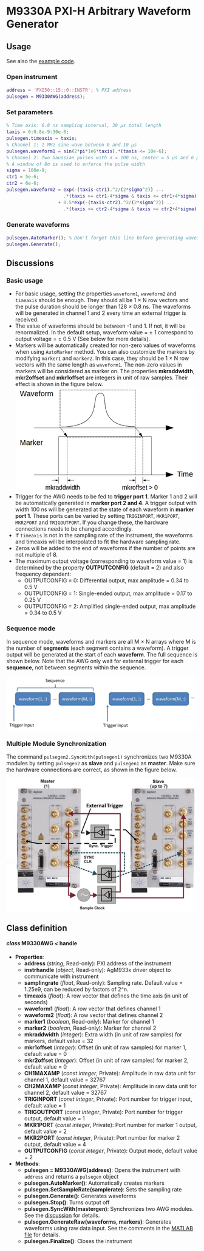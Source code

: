 # M9330A PXI-H Arbitrary Waveform Generator
## Usage
See also the [example code](../ExampleCode/M9330A.m).
### Open instrument
```matlab
address = 'PXI50::15::0::INSTR'; % PXI address
pulsegen = M9330AWG(address);
```
### Set parameters
```matlab
% Time axis: 0.8 ns sampling interval, 30 μs total length
taxis = 0:0.8e-9:30e-6;
pulsegen.timeaxis = taxis;
% Channel 1: 1 MHz sine wave between 0 and 10 μs
pulsegen.waveform1 = sin(2*pi*1e6*taxis).*(taxis <= 10e-6);
% Channel 2: Two Gaussian pulses with σ = 100 ns, center = 5 μs and 6 μs
% A window of 8σ is used to enforce the pulse width
sigma = 100e-9;
ctr1 = 5e-6;
ctr2 = 6e-6;
pulsegen.waveform2 = exp(-(taxis-ctr1).^2/(2*sigma^2)) ...
                     .*(taxis >= ctr1-4*sigma & taxis <= ctr1+4*sigma) ...
                   + 0.5*exp(-(taxis-ctr2).^2/(2*sigma^2)) ...
                     .*(taxis >= ctr2-4*sigma & taxis <= ctr2+4*sigma);
```
### Generate waveforms
```matlab
pulsegen.AutoMarker(); % Don't forget this line before generating waveforms
pulsegen.Generate();
```
## Discussions
### Basic usage
- For basic usage, setting the properties `waveform1`, `waveform2` and `timeaxis` should be enough. They should all be 1 × N row vectors and the pulse duration should be longer than 128 × 0.8 ns. The waveforms will be generated in channel 1 and 2 every time an external trigger is received.
- The value of waveforms should be between -1 and 1. If not, it will be renormalized. In the default setup, waveform value = ± 1 correspond to output voltage = ± 0.5 V (See below for more details).
- Markers will be automatically created for non-zero values of waveforms when using `AutoMarker` method. You can also customize the markers by modifying `marker1` and `marker2`. In this case, they should be 1 × N row vectors with the same length as `waveform1`. The non-zero values in markers will be considered as marker on. The properties **mkraddwidth**, **mkr2offset** and **mkr1offset** are integers in unit of raw samples. Their effect is shown in the figure below.
    <div style="text-align:center"><img src="./marker.jpg" alt="Marker figure" align="middle"/></div>
- Trigger for the AWG needs to be fed to **trigger port 1**. Marker 1 and 2 will be automatically generated in **marker port 2 and 4**. A trigger output with width 100 ns will be generated at the state of each waveform in **marker port 1**. These ports can be varied by setting `TRIGINPORT`, `MKR1PORT`, `MKR2PORT` and `TRIGOUTPORT`. If you change these, the hardware connections needs to be changed accordingly.
- If `timeaxis` is not in the sampling rate of the instrument, the waveforms and timeaxis will be interpolated to fit the hardware sampling rate.
- Zeros will be added to the end of waveforms if the number of points are not multiple of 8.
- The maximum output voltage (corresponding to waveform value = 1) is determined by the property **OUTPUTCONFIG** (default = 2) and also frequency dependent:
    - OUTPUTCONFIG = 0: Differential output, max amplitude = 0.34 to 0.5 V
    - OUTPUTCONFIG = 1: Single-ended output, max amplitude = 0.17 to 0.25 V
    - OUTPUTCONFIG = 2: Amplified single-ended output, max amplitude = 0.34 to 0.5 V
    
### Sequence mode
In sequence mode, waveforms and markers are all M × N arrays where M is the number of **segments** (each segment contains a waveform). A trigger output will be generated at the start of each **waveform**. The full sequence is shown below. Note that the AWG only wait for external trigger for each **sequence**, not between segments within the sequence.
<div style="text-align:center"><img src="./sequence.jpg" alt="Sequence figure" align="middle"/></div>

### <a name="sync"/>Multiple Module Synchronization
The command `pulsegen2.SyncWith(pulsegen1)` synchronizes two M9330A modules by setting `pulsegen2` as **slave** and `pulsegen1` as **master**. Make sure the hardware connections are correct, as shown in the figure below.
<div style="text-align:center"><img src="./sync.jpg" alt="Sync figure" align="middle"/></div>

## Class definition
#### *class* M9330AWG < handle
* **Properties**: 
  * **address** (*string*, Read-only): PXI address of the instrument
  * **instrhandle** (*object*, Read-only): AgM933x driver object to communicate with instrument
  * **samplingrate** (*float*, Read-only): Sampling rate. Default value = 1.25e9, can be reduced by factors of 2^n.
  * **timeaxis** (*float*): A row vector that defines the time axis (in unit of seconds)
  * **waveform1** (*float*): A row vector that defines channel 1
  * **waveform2** (*float*): A row vector that defines channel 2
  * **marker1** (*boolean*, Read-only): Marker for channel 1
  * **marker2** (*boolean*, Read-only): Marker for channel 2
  * **mkraddwidth** (*integer*): Extra width (in unit of raw samples) for markers, default value = 32
  * **mkr1offset** (*integer*): Offset (in unit of raw samples) for marker 1, default value = 0
  * **mkr2offset** (*integer*): Offset (in unit of raw samples) for marker 2, default value = 0
  * **CH1MAXAMP** (*const integer*, Private): Amplitude in raw data unit for channel 1, default value = 32767
  * **CH2MAXAMP** (*const integer*, Private): Amplitude in raw data unit for channel 2, default value = 32767
  * **TRIGINPORT** (*const integer*, Private): Port number for trigger input, default value = 1
  * **TRIGOUTPORT** (*const integer*, Private): Port number for trigger output, default value = 1
  * **MKR1PORT** (*const integer*, Private): Port number for marker 1 output, default value = 2
  * **MKR2PORT** (*const integer*, Private): Port number for marker 2 output, default value = 4
  * **OUTPUTCONFIG** (*const integer*, Private): Output mode, default value = 2
* **Methods**:
  * **pulsegen = M9330AWG(address)**: Opens the instrument with `address` and returns a `pulsegen` object
  * **pulsegen.AutoMarker()**: Automatically creates markers
  * **pulsegen.SetSampleRate(samplerate)**: Sets the sampling rate
  * **pulsegen.Generate()**: Generates waveforms
  * **pulsegen.Stop()**: Turns output off
  * **pulsegen.SyncWith(mastergen)**: Synchronizes two AWG modules. See the [discussion](#sync) for details.
  * **pulsegen.GenerateRaw(waveforms, markers)**: Generates waveforms using raw data input. See the comments in the [MATLAB file](./GenerateRaw.m) for details.
  * **pulsegen.Finalize()**: Closes the instrument